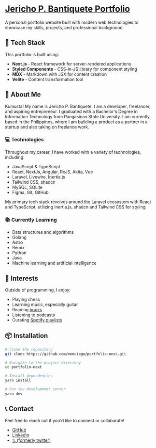 # [Jericho P. Bantiquete Portfolio](https://jerichobantiquete.vercel.app/)

A personal portfolio website built with modern web technologies to showcase my skills, projects, and professional background.

## 🚀 Tech Stack

This portfolio is built using:

- **Next.js** - React framework for server-rendered applications
- **Styled Components** - CSS-in-JS library for component styling
- **MDX** - Markdown with JSX for content creation
- **Velite** - Content transformation tool

## 📝 About Me

Kumusta! My name is Jericho P. Bantiquete. I am a developer, freelancer, and aspiring entrepreneur. I graduated with a Bachelor's Degree in Information Technology from Pangasinan State University. I am currently based in the Philippines, where I am building a product as a partner in a startup and also taking on freelance work.

### 💻 Technologies

Throughout my career, I have worked with a variety of technologies, including:

- JavaScript & TypeScript
- React, NextJs, Angular, RxJS, Akita, Vue
- Laravel, Livewire, Inertia.js
- Tailwind CSS, shadcn
- MySQL, SQLite
- Figma, Git, GitHub

My primary tech stack revolves around the Laravel ecosystem with React and TypeScript, utilizing Inertia.js, shadcn and Tailwind CSS for styling.

### 📚 Currently Learning

- Data structures and algorithms
- Golang
- Astro
- Remix
- Python
- Java
- Machine learning and artificial intelligence

## 🎯 Interests

Outside of programming, I enjoy:

- Playing chess
- Learning music, especially guitar
- Reading [books](https://jerichobantiquete.vercel.app/book-list)
- Listening to podcasts
- Curating [Spotify playlists](https://open.spotify.com/user/bwbn9zmf30zbwy254iksud8lc/playlists)

## 📦 Installation

```bash
# Clone the repository
git clone https://github.com/monciego/portfolio-next.git

# Navigate to the project directory
cd portfolio-next

# Install dependencies
yarn install

# Run the development server
yarn dev
```

## 📞 Contact

Feel free to reach out if you'd like to connect or collaborate!

- [GitHub](https://github.com/monciego)
- [LinkedIn](https://www.linkedin.com/in/jericho-bantiquete-450541179/)
- [𝕏 (formerly twitter)](https://x.com/monciego)
